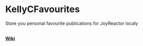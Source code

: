 # KellyCFavourites
Store you personal favourite publications for JoyReactor localy

<br>
<b><a href="//github.com/NC22/KellyCFavorites/wiki">Wiki</a></b>
<br>
<br>
<br>